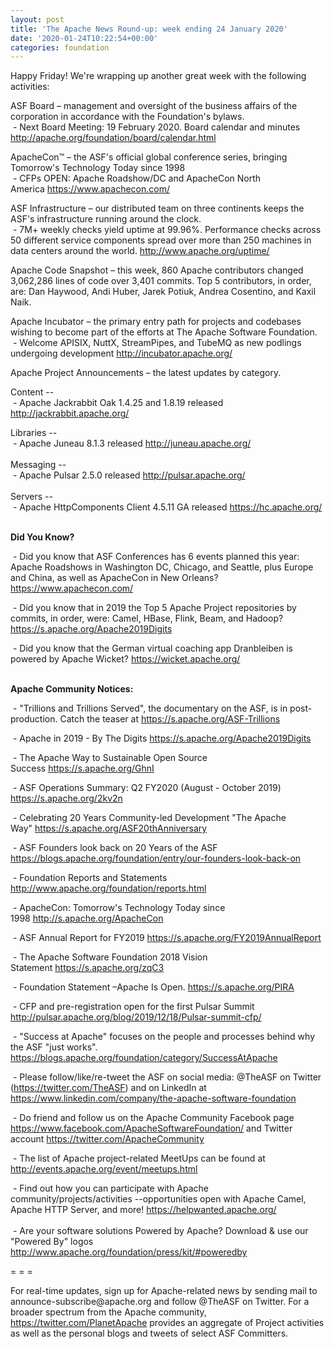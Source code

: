 ```yaml
---
layout: post
title: 'The Apache News Round-up: week ending 24 January 2020'
date: '2020-01-24T10:22:54+00:00'
categories: foundation
---
```

<p>Happy Friday! We're wrapping up another great week with the following activities:</p> 
  <p>ASF Board – management and oversight of the business affairs of the corporation in accordance with the Foundation's bylaws.<br />&nbsp;- Next Board Meeting: 19 February 2020. Board calendar and minutes <a href="http://apache.org/foundation/board/calendar.html">http://apache.org/foundation/board/calendar.html</a></p> 
  <p>ApacheCon™ – the ASF's official global conference series, bringing Tomorrow's Technology Today since 1998<br />&nbsp;- CFPs OPEN: Apache Roadshow/DC and ApacheCon North America&nbsp;<a href="https://www.apachecon.com/">https://www.apachecon.com/</a></p> 
  <p>ASF Infrastructure – our distributed team on three continents keeps the ASF's infrastructure running around the clock.<br />&nbsp;-
 7M+ weekly checks yield uptime at 99.96%. Performance checks across 50 
different service components spread over more than 250 machines in data 
centers around the world.&nbsp;<a href="http://www.apache.org/uptime/">http://www.apache.org/uptime/</a></p> 
  <p>Apache Code Snapshot – this week, 860 Apache contributors changed 3,062,286 lines of code over 3,401 commits. Top 5 contributors, in order, are: Dan Haywood, Andi Huber, Jarek Potiuk, Andrea 
Cosentino, and Kaxil Naik.  <br /></p> 
  <p>Apache Incubator – the primary entry path for projects and codebases wishing to become part of the efforts at The Apache Software Foundation.<br />&nbsp;- Welcome APISIX, NuttX, StreamPipes, and TubeMQ as new podlings undergoing development <a href="http://incubator.apache.org">http://incubator.apache.org/</a> </p> 
  <p>Apache Project Announcements&nbsp;– the latest updates by category.</p> 
  <p><span class="il"></span>Content --<br />&nbsp;- Apache Jackrabbit Oak 1.4.25 and 1.8.19 released <a href="http://jackrabbit.apache.org">http://jackrabbit.apache.org/</a> <br /></p>  Libraries --<br />&nbsp;- Apache Juneau 8.1.3 released <a href="http://juneau.apache.org">http://juneau.apache.org/</a> <br /><br />Messaging --<br />&nbsp;- Apache Pulsar 2.5.0 released <a href="http://pulsar.apache.org">http://pulsar.apache.org/</a> <br /><br />Servers --<br />&nbsp;- Apache HttpComponents Client 4.5.11 GA released <a href="https://hc.apache.org">https://hc.apache.org/</a> <br /> <br /> 
  <p><strong>Did You Know?</strong></p> 
  <p>&nbsp;- Did you know that ASF Conferences has 6 events planned this year: Apache Roadshows in Washington DC, Chicago, and Seattle, plus Europe and China, as well as ApacheCon in New Orleans? <a href="https://www.apachecon.com">https://www.apachecon.com/</a> <br /></p> 
  <p>&nbsp;- <span class="css-901oao css-16my406 r-1qd0xha r-ad9z0x r-bcqeeo r-qvutc0">Did you know that in 2019 the Top 5 Apache Project repositories by commits, in order, were: Camel, HBase, Flink, Beam, and Hadoop? <a href="https://s.apache.org/Apache2019Digits">https://s.apache.org/Apache2019Digits</a></span></p> 
  <p>&nbsp;- Did you know that the German virtual coaching app Dranbleiben is powered by Apache Wicket? <a href="https://wicket.apache.org">https://wicket.apache.org/</a> <br /><br /></p> 
  <p><strong>Apache Community Notices:</strong></p> 
  <p>&nbsp;- &quot;Trillions and Trillions Served&quot;, the documentary on the ASF, is in post-production. Catch the teaser at&nbsp;<a href="https://s.apache.org/ASF-Trillions">https://s.apache.org/ASF-Trillions</a> </p> 
  <p>&nbsp;- Apache in 2019 - By The Digits&nbsp;<a href="https://s.apache.org/Apache2019Digits">https://s.apache.org/Apache2019Digits</a> </p> 
  <p>&nbsp;- The Apache Way to Sustainable Open Source Success&nbsp;<a href="https://s.apache.org/GhnI">https://s.apache.org/GhnI</a></p> 
  <p>&nbsp;- ASF Operations Summary: Q2 FY2020 (August - October 2019) <a href="https://s.apache.org/2kv2n">https://s.apache.org/2kv2n</a></p> 
  <p>&nbsp;- Celebrating 20 Years Community-led Development &quot;The Apache Way&quot;&nbsp;<a href="https://s.apache.org/ASF20thAnniversary">https://s.apache.org/ASF20thAnniversary</a></p> 
  <p>&nbsp;- ASF Founders look back on 20 Years of the ASF <a href="https://blogs.apache.org/foundation/entry/our-founders-look-back-on">https://blogs.apache.org/foundation/entry/our-founders-look-back-on</a></p> 
  <p>&nbsp;- Foundation Reports and Statements <a href="http://www.apache.org/foundation/reports.html">http://www.apache.org/foundation/reports.html</a></p> 
  <p>&nbsp;- ApacheCon: Tomorrow's Technology Today since 1998&nbsp;<a href="http://s.apache.org/ApacheCon">http://s.apache.org/ApacheCon</a></p> 
  <p>&nbsp;- ASF Annual Report for FY2019&nbsp;<a href="https://s.apache.org/FY2019AnnualReport">https://s.apache.org/FY2019AnnualReport</a></p> 
  <p>&nbsp;- The Apache Software Foundation 2018 Vision Statement&nbsp;<a href="https://s.apache.org/zqC3">https://s.apache.org/zqC3</a></p> 
  <p>&nbsp;- Foundation Statement –Apache Is Open.&nbsp;<a href="https://s.apache.org/PIRA">https://s.apache.org/PIRA</a></p> 
  <p>&nbsp;- CFP and pre-registration open for the first Pulsar Summit <a href="http://pulsar.apache.org/blog/2019/12/18/Pulsar-summit-cfp/">http://pulsar.apache.org/blog/2019/12/18/Pulsar-summit-cfp/</a> </p> 
  <div> 
    <p>&nbsp;- &quot;Success at Apache&quot; focuses on the people and processes behind why the ASF &quot;just works&quot;. <a href="https://blogs.apache.org/foundation/category/SuccessAtApache">https://blogs.apache.org/foundation/category/SuccessAtApache</a></p> 
  </div> 
  <div> 
    <p>&nbsp;- Please follow/like/re-tweet the ASF on social media: @TheASF on Twitter (<a href="https://twitter.com/TheASF">https://twitter.com/TheASF</a>) and on LinkedIn at <a href="https://www.linkedin.com/company/the-apache-software-foundation">https://www.linkedin.com/company/the-apache-software-foundation</a></p> 
    <p>&nbsp;- Do friend and follow us on the Apache Community Facebook page <a href="https://www.facebook.com/ApacheSoftwareFoundation/">https://www.facebook.com/ApacheSoftwareFoundation/</a> and Twitter account <a href="https://twitter.com/ApacheCommunity">https://twitter.com/ApacheCommunity</a></p> 
  </div> 
  <div> 
    <p>&nbsp;- The list of Apache project-related MeetUps can be found at <a href="http://events.apache.org/event/meetups.html">http://events.apache.org/event/meetups.html</a></p> 
  </div><span class="LrzXr"></span><span class="LrzXr"></span> 
  <div>&nbsp;- Find out how you can participate with Apache 
community/projects/activities --opportunities open with Apache Camel, 
Apache HTTP Server, and more! <a href="https://helpwanted.apache.org/">https://helpwanted.apache.org/</a></div> 
  <div><br />&nbsp;- Are your software solutions Powered by Apache? Download &amp; use our &quot;Powered By&quot; logos <a href="http://www.apache.org/foundation/press/kit/#poweredby">http://www.apache.org/foundation/press/kit/#poweredby</a></div> 
  <div> 
    <p>= = =</p> 
    <p>For real-time updates, sign up for Apache-related news by sending
 mail to announce-subscribe@apache.org and follow @TheASF on Twitter. 
For a broader spectrum from the Apache community, <a href="https://twitter.com/PlanetApache">https://twitter.com/PlanetApache</a> provides an aggregate of Project activities as well as the personal blogs and tweets of select ASF Committers.</p> 
  </div>
